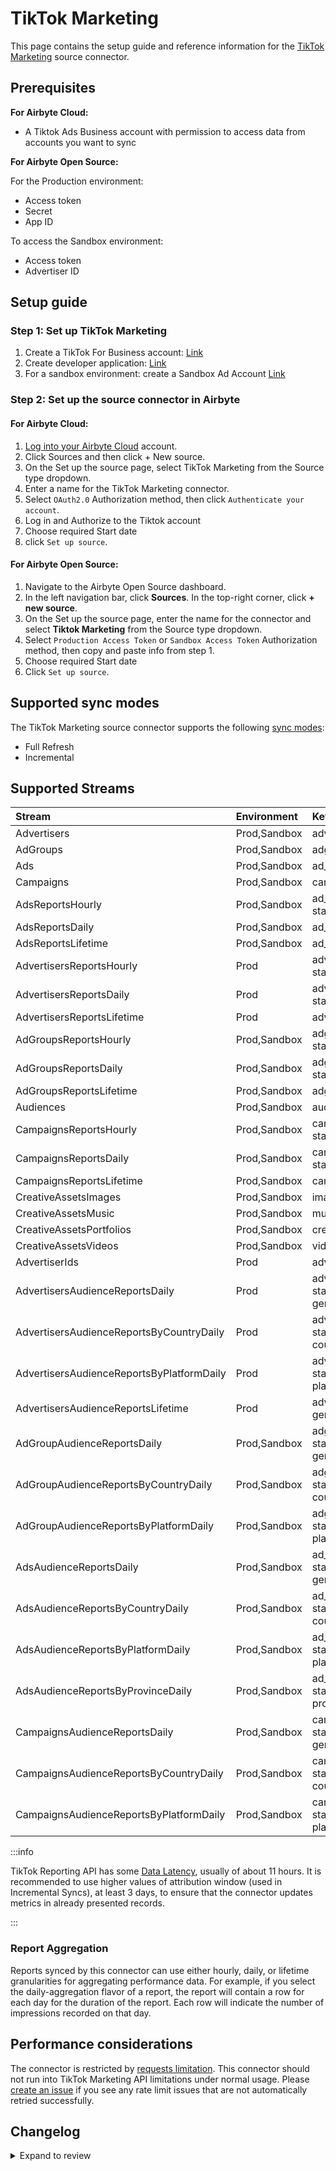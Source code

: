 # TikTok Marketing

<HideInUI>

This page contains the setup guide and reference information for the [TikTok Marketing](https://business-api.tiktok.com/portal/docs) source connector.

</HideInUI>

## Prerequisites

<!-- env:cloud -->

**For Airbyte Cloud:**

- A Tiktok Ads Business account with permission to access data from accounts you want to sync
<!-- /env:cloud -->

<!-- env:oss -->

**For Airbyte Open Source:**

For the Production environment:

- Access token
- Secret
- App ID

To access the Sandbox environment:

- Access token
- Advertiser ID
<!-- /env:oss -->

## Setup guide

### Step 1: Set up TikTok Marketing

1. Create a TikTok For Business account: [Link](https://business-api.tiktok.com/portal/docs?rid=fgvgaumno25&id=1738855099573250) <!-- env:oss -->
2. Create developer application: [Link](https://business-api.tiktok.com/portal/docs?rid=fgvgaumno25&id=1738855242728450)
3. For a sandbox environment: create a Sandbox Ad Account [Link](https://business-api.tiktok.com/portal/docs?rid=fgvgaumno25&id=1738855331457026)
<!-- /env:oss -->

### Step 2: Set up the source connector in Airbyte

<!-- env:cloud -->

#### For Airbyte Cloud:

1. [Log into your Airbyte Cloud](https://cloud.airbyte.com/workspaces) account.
2. Click Sources and then click + New source.
3. On the Set up the source page, select TikTok Marketing from the Source type dropdown.
4. Enter a name for the TikTok Marketing connector.
5. Select `OAuth2.0` Authorization method, then click `Authenticate your account`.
6. Log in and Authorize to the Tiktok account
7. Choose required Start date
8. click `Set up source`.
<!-- /env:cloud -->

<!-- env:oss -->

#### For Airbyte Open Source:

1. Navigate to the Airbyte Open Source dashboard.
2. In the left navigation bar, click **Sources**. In the top-right corner, click **+ new source**.
3. On the Set up the source page, enter the name for the connector and select **Tiktok Marketing** from the Source type dropdown.
4. Select `Production Access Token` or `Sandbox Access Token` Authorization method, then copy and paste info from step 1.
5. Choose required Start date
6. Click `Set up source`.
<!-- /env:oss -->

## Supported sync modes

The TikTok Marketing source connector supports the following [sync modes](https://docs.airbyte.com/cloud/core-concepts/#connection-sync-modes):

- Full Refresh
- Incremental

## Supported Streams

| Stream                                    | Environment  | Key                                        | Incremental |
| :---------------------------------------- | :----------- | :----------------------------------------- |:------------|
| Advertisers                               | Prod,Sandbox | advertiser_id                              | No          |
| AdGroups                                  | Prod,Sandbox | adgroup_id                                 | Yes         |
| Ads                                       | Prod,Sandbox | ad_id                                      | Yes         |
| Campaigns                                 | Prod,Sandbox | campaign_id                                | Yes         |
| AdsReportsHourly                          | Prod,Sandbox | ad_id, stat_time_hour                      | Yes         |
| AdsReportsDaily                           | Prod,Sandbox | ad_id, stat_time_day                       | Yes         |
| AdsReportsLifetime                        | Prod,Sandbox | ad_id                                      | No          |
| AdvertisersReportsHourly                  | Prod         | advertiser_id, stat_time_hour              | Yes         |
| AdvertisersReportsDaily                   | Prod         | advertiser_id, stat_time_day               | Yes         |
| AdvertisersReportsLifetime                | Prod         | advertiser_id                              | No          |
| AdGroupsReportsHourly                     | Prod,Sandbox | adgroup_id, stat_time_hour                 | Yes         |
| AdGroupsReportsDaily                      | Prod,Sandbox | adgroup_id, stat_time_day                  | Yes         |
| AdGroupsReportsLifetime                   | Prod,Sandbox | adgroup_id                                 | No          |
| Audiences                                 | Prod,Sandbox | audience_id                                | No          |
| CampaignsReportsHourly                    | Prod,Sandbox | campaign_id, stat_time_hour                | Yes         |
| CampaignsReportsDaily                     | Prod,Sandbox | campaign_id, stat_time_day                 | Yes         |
| CampaignsReportsLifetime                  | Prod,Sandbox | campaign_id                                | No          |
| CreativeAssetsImages                      | Prod,Sandbox | image_id                                   | Yes         |
| CreativeAssetsMusic                       | Prod,Sandbox | music_id                                   | No          |
| CreativeAssetsPortfolios                  | Prod,Sandbox | creative_portfolio_id                      | No          |
| CreativeAssetsVideos                      | Prod,Sandbox | video_id                                   | Yes         |
| AdvertiserIds                             | Prod         | advertiser_id                              | No          |
| AdvertisersAudienceReportsDaily           | Prod         | advertiser_id, stat_time_day, gender, age  | Yes         |
| AdvertisersAudienceReportsByCountryDaily  | Prod         | advertiser_id, stat_time_day, country_code | Yes         |
| AdvertisersAudienceReportsByPlatformDaily | Prod         | advertiser_id, stat_time_day, platform     | Yes         |
| AdvertisersAudienceReportsLifetime        | Prod         | advertiser_id, gender, age                 | No          |
| AdGroupAudienceReportsDaily               | Prod,Sandbox | adgroup_id, stat_time_day, gender, age     | Yes         |
| AdGroupAudienceReportsByCountryDaily      | Prod,Sandbox | adgroup_id, stat_time_day, country_code    | Yes         |
| AdGroupAudienceReportsByPlatformDaily     | Prod,Sandbox | adgroup_id, stat_time_day, platform        | Yes         |
| AdsAudienceReportsDaily                   | Prod,Sandbox | ad_id, stat_time_day, gender, age          | Yes         |
| AdsAudienceReportsByCountryDaily          | Prod,Sandbox | ad_id, stat_time_day, country_code         | Yes         |
| AdsAudienceReportsByPlatformDaily         | Prod,Sandbox | ad_id, stat_time_day, platform             | Yes         |
| AdsAudienceReportsByProvinceDaily         | Prod,Sandbox | ad_id, stat_time_day, province_id          | Yes         |
| CampaignsAudienceReportsDaily             | Prod,Sandbox | campaign_id, stat_time_day, gender, age    | Yes         |
| CampaignsAudienceReportsByCountryDaily    | Prod,Sandbox | campaign_id, stat_time_day, country_code   | Yes         |
| CampaignsAudienceReportsByPlatformDaily   | Prod,Sandbox | campaign_id, stat_time_day, platform       | Yes         |

:::info

TikTok Reporting API has some [Data Latency](https://ads.tiktok.com/marketing_api/docs?id=1738864894606337), usually of about 11 hours.
It is recommended to use higher values of attribution window (used in Incremental Syncs), at least 3 days, to ensure that the connector updates metrics in already presented records.

:::

### Report Aggregation

Reports synced by this connector can use either hourly, daily, or lifetime granularities for aggregating performance data. For example, if you select the daily-aggregation flavor of a report, the report will contain a row for each day for the duration of the report. Each row will indicate the number of impressions recorded on that day.

## Performance considerations

The connector is restricted by [requests limitation](https://business-api.tiktok.com/portal/docs?rid=fgvgaumno25&id=1740029171730433). This connector should not run into TikTok Marketing API limitations under normal usage. Please [create an issue](https://github.com/airbytehq/airbyte/issues) if you see any rate limit issues that are not automatically retried successfully.

## Changelog

<details>
  <summary>Expand to review</summary>

| Version | Date       | Pull Request                                             | Subject                                                                                                     |
|:--------|:-----------|:---------------------------------------------------------|:------------------------------------------------------------------------------------------------------------|
| 4.2.4 | 2024-08-24 | [43783](https://github.com/airbytehq/airbyte/pull/43783) | Update dependencies |
| 4.2.3 | 2024-08-19 | [44048](https://github.com/airbytehq/airbyte/pull/44048) | Fix include_deleted toggle |
| 4.2.2 | 2024-08-03 | [42822](https://github.com/airbytehq/airbyte/pull/42822) | Update dependencies |
| 4.2.1 | 2024-07-20 | [42375](https://github.com/airbytehq/airbyte/pull/42375) | Update dependencies |
| 4.2.0 | 2024-07-17 | [42005](https://github.com/airbytehq/airbyte/pull/42005) | Migrate to CDK v3.5.3 |
| 4.1.0 | 2024-07-17 | [42004](https://github.com/airbytehq/airbyte/pull/42004) | Migrate to CDK v2.4.0 |
| 4.0.4 | 2024-07-13 | [41695](https://github.com/airbytehq/airbyte/pull/41695) | Update dependencies |
| 4.0.3 | 2024-07-10 | [41370](https://github.com/airbytehq/airbyte/pull/41370) | Update dependencies |
| 4.0.2 | 2024-07-09 | [41153](https://github.com/airbytehq/airbyte/pull/41153) | Update dependencies |
| 4.0.1 | 2024-07-06 | [40915](https://github.com/airbytehq/airbyte/pull/40915) | Update dependencies |
| 4.0.0 | 2024-07-01 | [38316](https://github.com/airbytehq/airbyte/pull/38316) | Migration to low-code CDK; Support include deleted statuses for Ads, Ad Groups and Campaign streams. |
| 3.9.10 | 2024-06-25 | [40373](https://github.com/airbytehq/airbyte/pull/40373) | Update dependencies |
| 3.9.9 | 2024-06-22 | [40133](https://github.com/airbytehq/airbyte/pull/40133) | Update dependencies |
| 3.9.8 | 2024-06-06 | [39253](https://github.com/airbytehq/airbyte/pull/39253) | [autopull] Upgrade base image to v1.2.2 |
| 3.9.7 | 2024-05-15 | [38250](https://github.com/airbytehq/airbyte/pull/38250) | Replace AirbyteLogger with logging.Logger and upgrade to latest base image |
| 3.9.6 | 2024-04-19 | [36665](https://github.com/airbytehq/airbyte/pull/36665) | Updating to 0.80.0 CDK |
| 3.9.5 | 2024-04-12 | [36665](https://github.com/airbytehq/airbyte/pull/36665) | Schema descriptions |
| 3.9.4 | 2024-03-20 | [36302](https://github.com/airbytehq/airbyte/pull/36302) | Don't extract state from the latest record if stream doesn't have a cursor_field |
| 3.9.3 | 2024-02-12 | [35161](https://github.com/airbytehq/airbyte/pull/35161) | Manage dependencies with Poetry. |
| 3.9.2 | 2023-11-02 | [32091](https://github.com/airbytehq/airbyte/pull/32091) | Fix incremental syncs; update docs; fix field type of `preview_url_expire_time` to `date-time`. |
| 3.9.1 | 2023-10-25 | [31812](https://github.com/airbytehq/airbyte/pull/31812) | Update `support level` in `metadata`, removed duplicated `tracking_pixel_id` field from `Ads` stream schema |
| 3.9.0 | 2023-10-23 | [31623](https://github.com/airbytehq/airbyte/pull/31623) | Add AdsAudienceReportsByProvince stream and expand base report metrics |
| 3.8.0 | 2023-10-19 | [31610](https://github.com/airbytehq/airbyte/pull/31610) | Add Creative Assets and Audiences streams |
| 3.7.1 | 2023-10-19 | [31599](https://github.com/airbytehq/airbyte/pull/31599) | Base image migration: remove Dockerfile and use the python-connector-base image |
| 3.7.0 | 2023-10-19 | [31493](https://github.com/airbytehq/airbyte/pull/31493) | Add fields to Ads stream |
| 3.6.0 | 2023-10-18 | [31537](https://github.com/airbytehq/airbyte/pull/31537) | Use default availability strategy |
| 3.5.0 | 2023-10-16 | [31445](https://github.com/airbytehq/airbyte/pull/31445) | Apply minimum date restrictions |
| 3.4.1 | 2023-08-04 | [29083](https://github.com/airbytehq/airbyte/pull/29083) | Added new `is_smart_performance_campaign` property to `ad groups` stream schema |
| 3.4.0 | 2023-07-13 | [27910](https://github.com/airbytehq/airbyte/pull/27910) | Added `include_deleted` config param - include deleted `ad_groups`, `ad`, `campaigns` to reports |
| 3.3.1 | 2023-07-06 | [25423](https://github.com/airbytehq/airbyte/pull/25423) | Add new fields to ad reports streams |
| 3.3.0 | 2023-07-05 | [27988](https://github.com/airbytehq/airbyte/pull/27988) | Add `category_exclusion_ids` field to `ad_groups` schema. |
| 3.2.1 | 2023-05-26 | [26569](https://github.com/airbytehq/airbyte/pull/26569) | Fixed syncs with `advertiser_id` provided in input configuration |
| 3.2.0 | 2023-05-25 | [26565](https://github.com/airbytehq/airbyte/pull/26565) | Change default value for `attribution window` to 3 days; add min/max validation |
| 3.1.0 | 2023-05-12 | [26024](https://github.com/airbytehq/airbyte/pull/26024) | Updated the `Ads` stream schema |
| 3.0.1 | 2023-04-07 | [24712](https://github.com/airbytehq/airbyte/pull/24712) | Added `attribution window` for \*-reports streams |
| 3.0.0 | 2023-03-29 | [24630](https://github.com/airbytehq/airbyte/pull/24630) | Migrate to v1.3 API |
| 2.0.6 | 2023-03-30 | [22134](https://github.com/airbytehq/airbyte/pull/22134) | Add `country_code` and `platform` audience reports. |
| 2.0.5 | 2023-03-29 | [22863](https://github.com/airbytehq/airbyte/pull/22863) | Specified date formatting in specification |
| 2.0.4 | 2023-02-23 | [22309](https://github.com/airbytehq/airbyte/pull/22309) | Add Advertiser ID to filter reports and streams |
| 2.0.3 | 2023-02-15 | [23091](https://github.com/airbytehq/airbyte/pull/23091) | Add more clear log message for 504 error |
| 2.0.2 | 2023-02-02 | [22309](https://github.com/airbytehq/airbyte/pull/22309) | Chunk Advertiser IDs |
| 2.0.1 | 2023-01-27 | [22044](https://github.com/airbytehq/airbyte/pull/22044) | Set `AvailabilityStrategy` for streams explicitly to `None` |
| 2.0.0 | 2022-12-20 | [20415](https://github.com/airbytehq/airbyte/pull/20415) | Update schema types for `AudienceReports` and `BasicReports` streams. |
| 1.0.1 | 2022-12-16 | [20598](https://github.com/airbytehq/airbyte/pull/20598) | Remove Audience Reports with Hourly granularity due to deprecated dimension. |
| 1.0.0 | 2022-12-05 | [19758](https://github.com/airbytehq/airbyte/pull/19758) | Convert `mobile_app_id` from integer to string in AudienceReport streams. |
| 0.1.17 | 2022-10-04 | [17557](https://github.com/airbytehq/airbyte/pull/17557) | Retry error 50002 |
| 0.1.16 | 2022-09-28 | [17326](https://github.com/airbytehq/airbyte/pull/17326) | Migrate to per-stream state |
| 0.1.15 | 2022-08-30 | [16137](https://github.com/airbytehq/airbyte/pull/16137) | Fixed bug with normalization caused by unsupported nested cursor field |
| 0.1.14 | 2022-06-29 | [13890](https://github.com/airbytehq/airbyte/pull/13890) | Removed granularity config option |
| 0.1.13 | 2022-06-28 | [13650](https://github.com/airbytehq/airbyte/pull/13650) | Added video metrics to report streams |
| 0.1.12 | 2022-05-24 | [13127](https://github.com/airbytehq/airbyte/pull/13127) | Fixed integration test |
| 0.1.11 | 2022-04-27 | [12838](https://github.com/airbytehq/airbyte/pull/12838) | Added end date configuration for tiktok |
| 0.1.10 | 2022-05-07 | [12545](https://github.com/airbytehq/airbyte/pull/12545) | Removed odd production authenication method |
| 0.1.9 | 2022-04-30 | [12500](https://github.com/airbytehq/airbyte/pull/12500) | Improve input configuration copy |
| 0.1.8 | 2022-04-28 | [12435](https://github.com/airbytehq/airbyte/pull/12435) | Updated spec descriptions |
| 0.1.7 | 2022-04-27 | [12380](https://github.com/airbytehq/airbyte/pull/12380) | Fixed spec descriptions and documentation |
| 0.1.6 | 2022-04-19 | [11378](https://github.com/airbytehq/airbyte/pull/11378) | Updated logic for stream initializations, fixed errors in schemas, updated SAT and unit tests |
| 0.1.5 | 2022-02-17 | [10398](https://github.com/airbytehq/airbyte/pull/10398) | Add Audience reports |
| 0.1.4 | 2021-12-30 | [7636](https://github.com/airbytehq/airbyte/pull/7636) | Add OAuth support |
| 0.1.3 | 2021-12-10 | [8425](https://github.com/airbytehq/airbyte/pull/8425) | Update title, description fields in spec |
| 0.1.2 | 2021-12-02 | [8292](https://github.com/airbytehq/airbyte/pull/8292) | Support reports |
| 0.1.1 | 2021-11-08 | [7499](https://github.com/airbytehq/airbyte/pull/7499) | Remove base-python dependencies |
| 0.1.0 | 2021-09-18 | [5887](https://github.com/airbytehq/airbyte/pull/5887) | Release TikTok Marketing CDK Connector |

</details>
